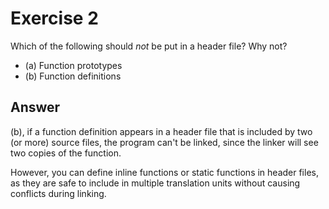# Exercise 2

Which of the following should _not_ be put in a header file? Why not?

- (a) Function prototypes
- (b) Function definitions

## Answer

(b), if a function definition appears in a header file that is included by two (or more) source files, the program can't be linked, since the linker will see two copies of the function.

However, you can define inline functions or static functions in header files, as they are safe to include in multiple translation units without causing conflicts during linking.
